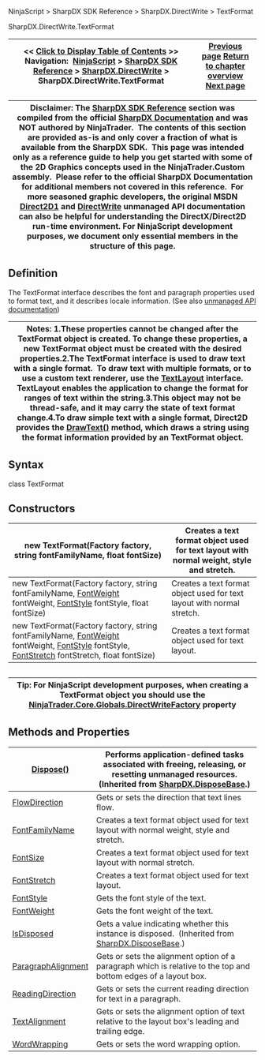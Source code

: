 ﻿
NinjaScript \> SharpDX SDK Reference \> SharpDX.DirectWrite \> TextFormat

SharpDX.DirectWrite.TextFormat

| \<\< [Click to Display Table of Contents](sharpdx_directwrite_textformat.md) \>\> **Navigation:**     [NinjaScript](ninjascript.md) \> [SharpDX SDK Reference](sharpdx_sdk_reference.md) \> [SharpDX.DirectWrite](sharpdx_directwrite.md) \> SharpDX.DirectWrite.TextFormat | [Previous page](sharpdx_directwrite.md) [Return to chapter overview](sharpdx_directwrite.md) [Next page](sharpdx_directwrite_textformat_flowdirection.md) |
| --- | --- |

| Disclaimer: The [SharpDX SDK Reference](sharpdx_sdk_reference.md) section was compiled from the official [SharpDX Documentation](http://sharpdx.org/) and was NOT authored by NinjaTrader.  The contents of this section are provided as\-is and only cover a fraction of what is available from the SharpDX SDK.  This page was intended only as a reference guide to help you get started with some of the 2D Graphics concepts used in the NinjaTrader.Custom assembly.  Please refer to the official SharpDX Documentation for additional members not covered in this reference.  For more seasoned graphic developers, the original MSDN [Direct2D1](https://msdn.microsoft.com/en-us/library/windows/desktop/dd370990.aspx) and [DirectWrite](https://msdn.microsoft.com/en-us/library/windows/desktop/dd368038.aspx) unmanaged API documentation can also be helpful for understanding the DirectX/Direct2D run\-time environment. For NinjaScript development purposes, we document only essential members in the structure of this page. |
| --- |

## Definition
The TextFormat interface describes the font and paragraph properties used to format text, and it describes locale information. 
(See also [unmanaged API documentation](https://msdn.microsoft.com/en-us/library/dd316628.aspx))
 

| Notes:  1\.These properties cannot be changed after the TextFormat object is created. To change these properties, a new TextFormat object must be created with the desired properties.2\.The TextFormat interface is used to draw text with a single format.  To draw text with multiple formats, or to use a custom text renderer, use the [TextLayout](sharpdx_directwrite_textlayout.md) interface. TextLayout enables the application to change the format for ranges of text within the string.3\.This object may not be thread\-safe, and it may carry the state of text format change.4\.To draw simple text with a single format, Direct2D provides the [DrawText()](sharpdx_direct2d1_rendertarget_drawtext.md) method, which draws a string using the format information provided by an TextFormat object. |
| --- |

## Syntax
class TextFormat
## Constructors

| new TextFormat(Factory factory, string fontFamilyName, float fontSize) | Creates a text format object used for text layout with normal weight, style and stretch. |
| --- | --- |
| new TextFormat(Factory factory, string fontFamilyName, [FontWeight](sharpdx_directwrite_textformat_fontweight.md) fontWeight, [FontStyle](sharpdx_directwrite_textformat_fontstyle.md) fontStyle, float fontSize) | Creates a text format object used for text layout with normal stretch. |
| new TextFormat(Factory factory, string fontFamilyName, [FontWeight](sharpdx_directwrite_textformat_fontweight.md) fontWeight, [FontStyle](sharpdx_directwrite_textformat_fontstyle.md) fontStyle, [FontStretch](sharpdx_directwrite_textformat_fontstretch.md) fontStretch, float fontSize) | Creates a text format object used for text layout. |
## 
## 

| Tip: For NinjaScript development purposes, when creating a TextFormat object you should use the [NinjaTrader.Core.Globals.DirectWriteFactory](directwritefactory.md) property |
| --- |
## 
## 
## Methods and Properties

| [Dispose()](sharpdx_disposebase_dispose.md) | Performs application\-defined tasks associated with freeing, releasing, or resetting unmanaged resources. (Inherited from [SharpDX.DisposeBase](sharpdx_disposebase.md).) |
| --- | --- |
| [FlowDirection](sharpdx_directwrite_textformat_flowdirection.md) | Gets or sets the direction that text lines flow. |
| [FontFamilyName](sharpdx_directwrite_textformat_fontfamilyname.md) | Creates a text format object used for text layout with normal weight, style and stretch. |
| [FontSize](sharpdx_directwrite_textformat_fontsize.md) | Creates a text format object used for text layout with normal stretch. |
| [FontStretch](sharpdx_directwrite_textformat_fontstretch.md) | Creates a text format object used for text layout. |
| [FontStyle](sharpdx_directwrite_textformat_fontstyle.md) | Gets the font style of the text. |
| [FontWeight](sharpdx_directwrite_textformat_fontweight.md) | Gets the font weight of the text. |
| [IsDisposed](sharpdx_disposebase_isdisposed.md) | Gets a value indicating whether this instance is disposed.  (Inherited from [SharpDX.DisposeBase](sharpdx_disposebase.md).) |
| [ParagraphAlignment](sharpdx_directwrite_textformat_paragraphalignment.md) | Gets or sets the alignment option of a paragraph which is relative to the top and bottom edges of a layout box. |
| [ReadingDirection](sharpdx_directwrite_textformat_readingdirection.md) | Gets or sets the current reading direction for text in a paragraph. |
| [TextAlignment](sharpdx_directwrite_textformat_textalignment.md) | Gets or sets the alignment option of text relative to the layout box's leading and trailing edge. |
| [WordWrapping](sharpdx_directwrite_textformat_wordwrapping.md) | Gets or sets the word wrapping option. |
